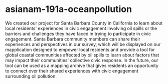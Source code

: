 # asianam-191a-oceanpollution

We created our project for Santa Barbara County in California to learn about local residents' experiences in civic engagement involving oil spills or the barriers and challenges they have faced in trying to participate in civic engagement. Santa Barbara community members can share their experiences and perspectives in our survey, which will be displayed on our mapplication designed to empower local residents and provide a tool for global coastal communities affected by oil spills to learn about factors that may impact their communities' collective civic response. In the future, our tool can be used as a mapping archive that gives residents an opportunity to connect over their shared experiences with civic engagement surrounding oil pollution.
